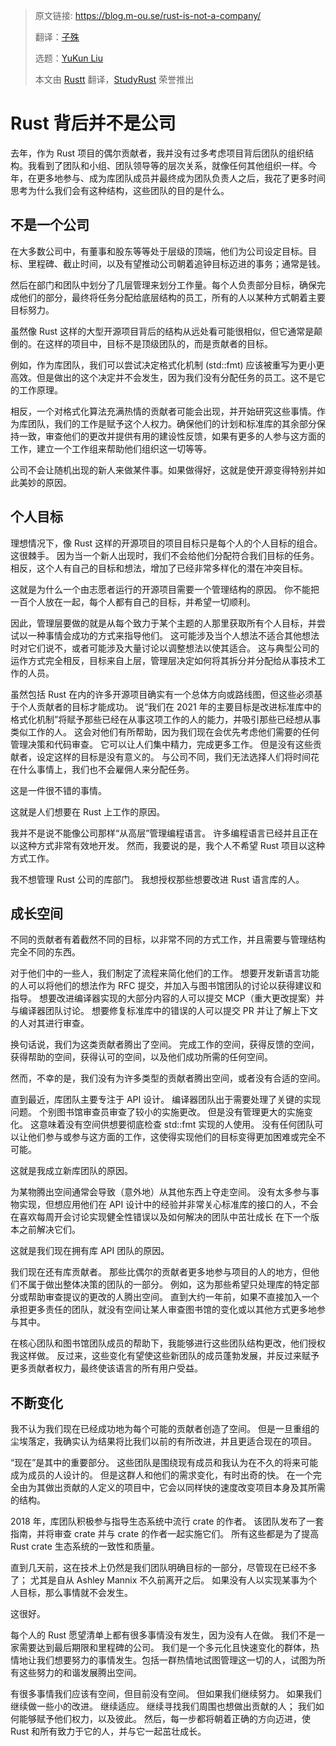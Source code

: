 > 原文链接: https://blog.m-ou.se/rust-is-not-a-company/
> 
> 翻译：[子殊](https://github.com/allenli178)
>
> 选题：[YuKun Liu](https://github.com/mrxiaozhuox)
>
> 本文由 [Rustt](https://Rustt.org) 翻译，[StudyRust](https://studyrust.org) 荣誉推出

# Rust 背后并不是公司

去年，作为 Rust 项目的偶尔贡献者，我并没有过多考虑项目背后团队的组织结构。我看到了团队和小组、团队领导等的层次关系，就像任何其他组织一样。今年，在更多地参与、成为库团队成员并最终成为团队负责人之后，我花了更多时间思考为什么我们会有这种结构，这些团队的目的是什么。

## 不是一个公司
在大多数公司中，有董事和股东等等处于层级的顶端，他们为公司设定目标。目标、里程碑、截止时间，以及有望推动公司朝着追钟目标迈进的事务；通常是钱。

然后在部门和团队中划分了几层管理来划分工作量。每个人负责部分目标，确保完成他们的部分，最终将任务分配给底层结构的员工，所有的人以某种方式朝着主要目标努力。

虽然像 Rust 这样的大型开源项目背后的结构从远处看可能很相似，但它通常是颠倒的。在这样的项目中，目标不是顶级团队的，而是贡献者的目标。

例如，作为库团队，我们可以尝试决定格式化机制 (std::fmt) 应该被重写为更小更高效。但是做出的这个决定并不会发生，因为我们没有分配任务的员工。这不是它的工作原理。

相反，一个对格式化算法充满热情的贡献者可能会出现，并开始研究这些事情。作为库团队，我们的工作是赋予这个人权力。确保他们的计划和标准库的其余部分保持一致，审查他们的更改并提供有用的建设性反馈，如果有更多的人参与这方面的工作，建立一个工作组来帮助他们组织这一切等等。

公司不会让随机出现的新人来做某件事。如果做得好，这就是使开源变得特别并如此美妙的原因。

## 个人目标

理想情况下，像 Rust 这样的开源项目的项目目标只是每个人的个人目标的组合。 这很棘手。 因为当一个新人出现时，我们不会给他们分配符合我们目标的任务。 相反，这个人有自己的目标和想法，增加了已经非常多样化的潜在冲突目标。

这就是为什么一个由志愿者运行的开源项目需要一个管理结构的原因。 你不能把一百个人放在一起，每个人都有自己的目标，并希望一切顺利。

因此，管理层要做的就是从每个致力于某个主题的人那里获取所有个人目标，并尝试以一种事情会成功的方式来指导他们。 这可能涉及当个人想法不适合其他想法时对它们说不，或者可能涉及大量讨论以调整想法以使其适合。 这与典型公司的运作方式完全相反，目标来自上层，管理层决定如何将其拆分并分配给从事技术工作的人员。

虽然包括 Rust 在内的许多开源项目确实有一个总体方向或路线图，但这些必须基于个人贡献者的目标才能成功。 说“我们在 2021 年的主要目标是改进标准库中的格式化机制”将赋予那些已经在从事这项工作的人的能力，并吸引那些已经想从事类似工作的人。 这会对他们有所帮助，因为我们现在会优先考虑他们需要的任何管理决策和代码审查。 它可以让人们集中精力，完成更多工作。 但是没有这些贡献者，设定这样的目标是没有意义的。 与公司不同，我们无法选择人们将时间花在什么事情上，我们也不会雇佣人来分配任务。

这是一件很不错的事情。

这就是人们想要在 Rust 上工作的原因。

我并不是说不能像公司那样“从高层”管理编程语言。 许多编程语言已经并且正在以这种方式非常有效地开发。 然而，我要说的是，我个人不希望 Rust 项目以这种方式工作。

我不想管理 Rust 公司的库部门。 我想授权那些想要改进 Rust 语言库的人。

## 成长空间

不同的贡献者有着截然不同的目标，以非常不同的方式工作，并且需要与管理结构完全不同的东西。

对于他们中的一些人，我们制定了流程来简化他们的工作。 想要开发新语言功能的人可以将他们的想法作为 RFC 提交，并加入与图书馆团队的讨论以获得建议和指导。 想要改进编译器实现的大部分内容的人可以提交 MCP（重大更改提案）并与编译器团队讨论。 想要修复标准库中的错误的人可以提交 PR 并让了解上下文的人对其进行审查。

换句话说，我们为这类贡献者腾出了空间。 完成工作的空间，获得反馈的空间，获得帮助的空间，获得认可的空间，以及他们成功所需的任何空间。

然而，不幸的是，我们没有为许多类型的贡献者腾出空间，或者没有合适的空间。

直到最近，库团队主要专注于 API 设计。 编译器团队出于需要处理了关键的实现问题。 个别图书馆审查员审查了较小的实施更改。 但是没有管理更大的实施变化。 这意味着没有空间供想要彻底检查 std::fmt 实现的人使用。 没有任何团队可以让他们参与或参与这方面的工作，这使得实现他们的目标变得更加困难或完全不可能。

这就是我成立新库团队的原因。

为某物腾出空间通常会导致（意外地）从其他东西上夺走空间。 没有太多参与事物实现，但想应用他们在 API 设计中的经验并非常关心标准库的接口的人，不会在喜欢每周开会讨论实现健全性错误以及如何解决的团队中茁壮成长 在下一个版本之前解决它们。

这就是我们现在拥有库 API 团队的原因。

我们现在还有库贡献者。 那些比偶尔的贡献者更多地参与项目的人的地方，但他们不属于做出整体决策的团队的一部分。 例如，这为那些希望只处理库的特定部分或帮助审查提议的更改的人腾出空间。 直到大约一年前，如果不直接加入一个承担更多责任的团队，就没有空间让某人审查图书馆的变化或以其他方式更多地参与其中。

在核心团队和图书馆团队成员的帮助下，我能够进行这些团队结构更改，他们授权我这样做。 反过来，这些变化有望使这些新团队的成员蓬勃发展，并反过来赋予更多贡献者权力，最终使该语言的所有用户受益。

## 不断变化

我不认为我们现在已经成功地为每个可能的贡献者创造了空间。 但是一旦重组的尘埃落定，我确实认为结果将比我们以前的有所改进，并且更适合现在的项目。

“现在”是其中的重要部分。 这些团队是围绕现有成员和我认为在不久的将来可能成为成员的人设计的。 但是这群人和他们的需求变化，有时出奇的快。 在一个完全由为其做出贡献的人定义的项目中，它会以同样快的速度改变项目本身及其所需的结构。

2018 年，库团队积极参与指导生态系统中流行 crate 的作者。 该团队发布了一套指南，并将审查 crate 并与 crate 的作者一起实施它们。 所有这些都是为了提高 Rust crate 生态系统的一致性和质量。

直到几天前，这在技术上仍然是我们团队明确目标的一部分，尽管现在已经不多了； 尤其是自从 Ashley Mannix 不久前离开之后。 如果没有人以实现某事为个人目标，那么事情就不会发生。

这很好。

每个人的 Rust 愿望清单上都有很多事情没有发生，因为没有人在做。 我们不是一家需要达到最后期限和里程碑的公司。 我们是一个多元化且快速变化的群体，热情地让我们想要努力的事情发生。包括一群热情地试图管理这一切的人，试图为所有这些努力的和谐发展腾出空间。

有很多事情我们应该有空间，但目前没有空间。 但如果我们继续努力。 如果我们继续做一些小的改进。 继续适应。 继续寻找我们周围也想做出贡献的人； 我们如何能够赋予他们权力，以及彼此。 然后，每一步都将朝着正确的方向迈进，使 Rust 和所有致力于它的人，并与它一起茁壮成长。